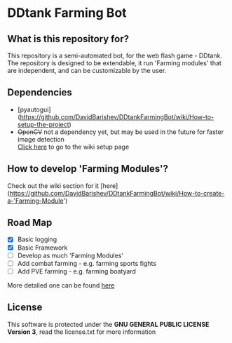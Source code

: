 # DDtank Farming Bot

## What is this repository for? 
This repository is a semi-automated bot, for the web flash game - DDtank.  
The repository is designed to be extendable, it run 'Farming modules' that are independent, and can be customizable by the user. 

## Dependencies 
- [pyautogui] (https://github.com/DavidBarishev/DDtankFarmingBot/wiki/How-to-setup-the-project)
- ~~OpenCV~~ not a dependency yet, but may be used in the future for faster image detection  
[Click here]() to go to the wiki setup page

## How to develop 'Farming Modules'?
Check out the wiki section for it [here] (https://github.com/DavidBarishev/DDtankFarmingBot/wiki/How-to-create-a-'Farming-Module')

## Road Map

  - [x] Basic logging
  - [x] Basic Framework
  - [ ] Develop as much 'Farming Modules'
  - [ ] Add combat farming - e.g. farming sports fights
  - [ ] Add PVE farming - e.g. farming boatyard
  
  More detalied one can be found [here](https://github.com/DavidBarishev/DDtankFarmingBot/wiki/Detailed-TODO-list)


## License
This software is protected under the **GNU GENERAL PUBLIC LICENSE Version 3**, read the license.txt for more information
